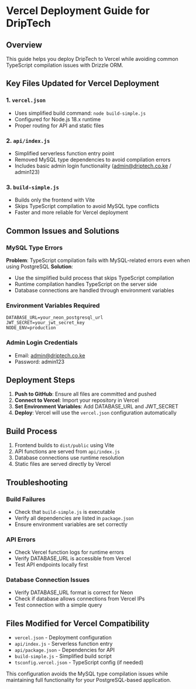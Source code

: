 # Vercel Deployment Guide for DripTech

## Overview
This guide helps you deploy DripTech to Vercel while avoiding common TypeScript compilation issues with Drizzle ORM.

## Key Files Updated for Vercel Deployment

### 1. `vercel.json`
- Uses simplified build command: `node build-simple.js`
- Configured for Node.js 18.x runtime
- Proper routing for API and static files

### 2. `api/index.js`
- Simplified serverless function entry point
- Removed MySQL type dependencies to avoid compilation errors
- Includes basic admin login functionality (admin@driptech.co.ke / admin123)

### 3. `build-simple.js`
- Builds only the frontend with Vite
- Skips TypeScript compilation to avoid MySQL type conflicts
- Faster and more reliable for Vercel deployment

## Common Issues and Solutions

### MySQL Type Errors
**Problem**: TypeScript compilation fails with MySQL-related errors even when using PostgreSQL
**Solution**: 
- Use the simplified build process that skips TypeScript compilation
- Runtime compilation handles TypeScript on the server side
- Database connections are handled through environment variables

### Environment Variables Required
```
DATABASE_URL=your_neon_postgresql_url
JWT_SECRET=your_jwt_secret_key
NODE_ENV=production
```

### Admin Login Credentials
- Email: admin@driptech.co.ke
- Password: admin123

## Deployment Steps

1. **Push to GitHub**: Ensure all files are committed and pushed
2. **Connect to Vercel**: Import your repository in Vercel
3. **Set Environment Variables**: Add DATABASE_URL and JWT_SECRET
4. **Deploy**: Vercel will use the `vercel.json` configuration automatically

## Build Process
1. Frontend builds to `dist/public` using Vite
2. API functions are served from `api/index.js`
3. Database connections use runtime resolution
4. Static files are served directly by Vercel

## Troubleshooting

### Build Failures
- Check that `build-simple.js` is executable
- Verify all dependencies are listed in `package.json`
- Ensure environment variables are set correctly

### API Errors
- Check Vercel function logs for runtime errors
- Verify DATABASE_URL is accessible from Vercel
- Test API endpoints locally first

### Database Connection Issues
- Verify DATABASE_URL format is correct for Neon
- Check if database allows connections from Vercel IPs
- Test connection with a simple query

## Files Modified for Vercel Compatibility

- `vercel.json` - Deployment configuration
- `api/index.js` - Serverless function entry
- `api/package.json` - Dependencies for API
- `build-simple.js` - Simplified build script
- `tsconfig.vercel.json` - TypeScript config (if needed)

This configuration avoids the MySQL type compilation issues while maintaining full functionality for your PostgreSQL-based application.